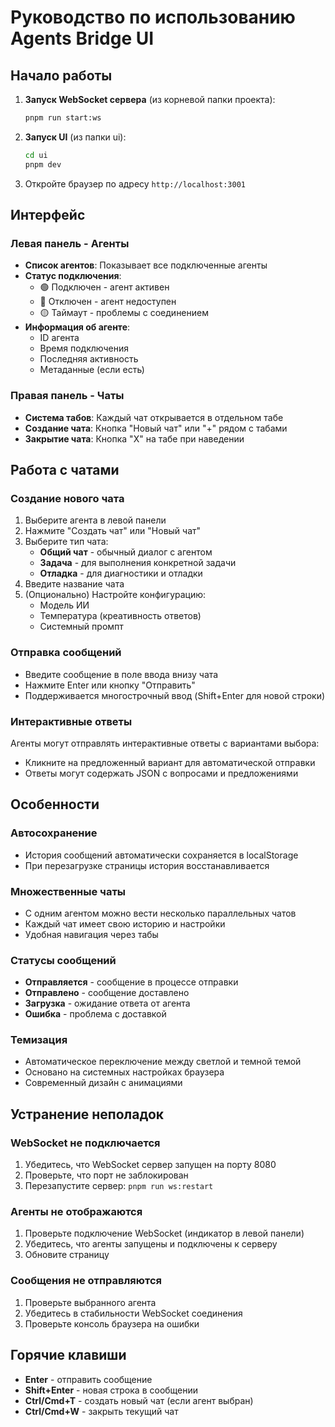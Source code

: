 # Руководство по использованию Agents Bridge UI

## Начало работы

1. **Запуск WebSocket сервера** (из корневой папки проекта):

   ```bash
   pnpm run start:ws
   ```

2. **Запуск UI** (из папки ui):

   ```bash
   cd ui
   pnpm dev
   ```

3. Откройте браузер по адресу `http://localhost:3001`

## Интерфейс

### Левая панель - Агенты

- **Список агентов**: Показывает все подключенные агенты
- **Статус подключения**:
  - 🟢 Подключен - агент активен
  - 🔴 Отключен - агент недоступен
  - 🟡 Таймаут - проблемы с соединением
- **Информация об агенте**:
  - ID агента
  - Время подключения
  - Последняя активность
  - Метаданные (если есть)

### Правая панель - Чаты

- **Система табов**: Каждый чат открывается в отдельном табе
- **Создание чата**: Кнопка "Новый чат" или "+" рядом с табами
- **Закрытие чата**: Кнопка "X" на табе при наведении

## Работа с чатами

### Создание нового чата

1. Выберите агента в левой панели
2. Нажмите "Создать чат" или "Новый чат"
3. Выберите тип чата:
   - **Общий чат** - обычный диалог с агентом
   - **Задача** - для выполнения конкретной задачи
   - **Отладка** - для диагностики и отладки
4. Введите название чата
5. (Опционально) Настройте конфигурацию:
   - Модель ИИ
   - Температура (креативность ответов)
   - Системный промпт

### Отправка сообщений

- Введите сообщение в поле ввода внизу чата
- Нажмите Enter или кнопку "Отправить"
- Поддерживается многострочный ввод (Shift+Enter для новой строки)

### Интерактивные ответы

Агенты могут отправлять интерактивные ответы с вариантами выбора:

- Кликните на предложенный вариант для автоматической отправки
- Ответы могут содержать JSON с вопросами и предложениями

## Особенности

### Автосохранение

- История сообщений автоматически сохраняется в localStorage
- При перезагрузке страницы история восстанавливается

### Множественные чаты

- С одним агентом можно вести несколько параллельных чатов
- Каждый чат имеет свою историю и настройки
- Удобная навигация через табы

### Статусы сообщений

- **Отправляется** - сообщение в процессе отправки
- **Отправлено** - сообщение доставлено
- **Загрузка** - ожидание ответа от агента
- **Ошибка** - проблема с доставкой

### Темизация

- Автоматическое переключение между светлой и темной темой
- Основано на системных настройках браузера
- Современный дизайн с анимациями

## Устранение неполадок

### WebSocket не подключается

1. Убедитесь, что WebSocket сервер запущен на порту 8080
2. Проверьте, что порт не заблокирован
3. Перезапустите сервер: `pnpm run ws:restart`

### Агенты не отображаются

1. Проверьте подключение WebSocket (индикатор в левой панели)
2. Убедитесь, что агенты запущены и подключены к серверу
3. Обновите страницу

### Сообщения не отправляются

1. Проверьте выбранного агента
2. Убедитесь в стабильности WebSocket соединения
3. Проверьте консоль браузера на ошибки

## Горячие клавиши

- **Enter** - отправить сообщение
- **Shift+Enter** - новая строка в сообщении
- **Ctrl/Cmd+T** - создать новый чат (если агент выбран)
- **Ctrl/Cmd+W** - закрыть текущий чат
